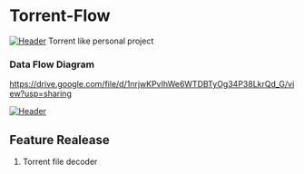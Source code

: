 # Torrent-Flow
<!--
[![Header](https://www.creative-tim.com/blog/content/images/size/w1140/2021/08/rebranding-post--1-.jpg "Header")](https://www.creative-tim.com/)

![Screenshot 2025-03-16 130854](https://github.com/user-attachments/assets/6ab2bf73-9a77-43df-879a-a8e2d8aaf160)
-->

[![Header](https://github.com/user-attachments/assets/6ab2bf73-9a77-43df-879a-a8e2d8aaf160 "Header")](https://www.creative-tim.com/)
Torrent like personal project

### Data Flow Diagram
https://drive.google.com/file/d/1nrjwKPvIhWe6WTDBTyOg34P38LkrQd_G/view?usp=sharing

[![Header](https://drive.google.com/file/d/1nrjwKPvIhWe6WTDBTyOg34P38LkrQd_G/view?usp=sharing "Header")](https://www.creative-tim.com/)

## Feature Realease
1. Torrent file decoder
